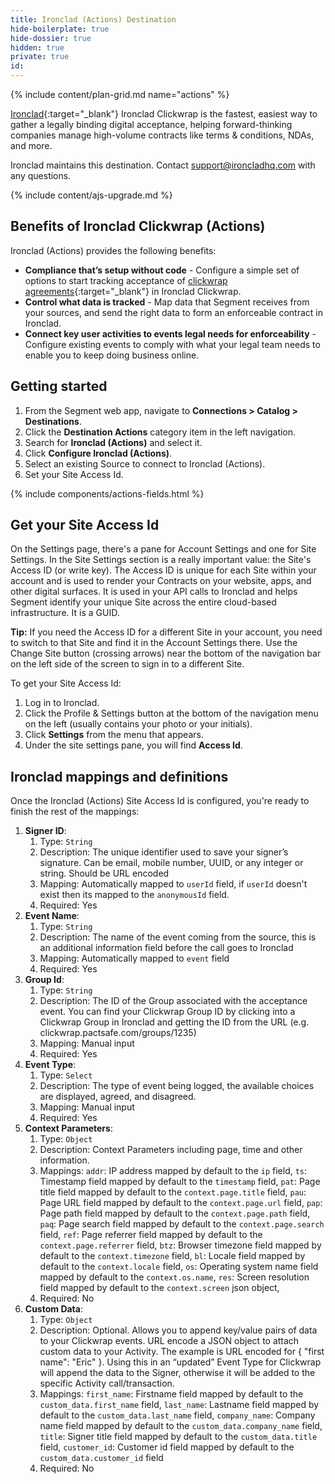 ```yaml
---
title: Ironclad (Actions) Destination
hide-boilerplate: true
hide-dossier: true
hidden: true
private: true
id: 
---
```



{% include content/plan-grid.md name="actions" %}

[Ironclad](https://ironcladapp.com/product/clickwrap/){:target="_blank"} Ironclad Clickwrap is the fastest, easiest way to gather a legally binding digital acceptance, helping forward-thinking companies manage high-volume contracts like terms & conditions, NDAs, and more. 

Ironclad maintains this destination. Contact [support@ironcladhq.com](mailto:support@ironcladhq.com) with any questions.


{% include content/ajs-upgrade.md %}

## Benefits of Ironclad Clickwrap (Actions)

Ironclad (Actions) provides the following benefits:

- **Compliance that’s setup without code** - Configure a simple set of options to start tracking acceptance of [clickwrap agreements](https://ironcladapp.com/product/clickwrap/){:target="_blank"} in Ironclad Clickwrap. 
- **Control what data is tracked** - Map data that Segment receives from your sources, and send the right data to form an enforceable contract in Ironclad.
- **Connect key user activities to events legal needs for enforceability** - Configure existing events to comply with what your legal team needs to enable you to keep doing business online.


## Getting started

1. From the Segment web app, navigate to **Connections > Catalog > Destinations**.
2. Click the **Destination Actions** category item in the left navigation.
3. Search for **Ironclad (Actions)** and select it.
4. Click **Configure Ironclad (Actions)**.
5. Select an existing Source to connect to Ironclad (Actions).
6. Set your Site Access Id. 


{% include components/actions-fields.html %}


## Get your Site Access Id
On the Settings page, there's a pane for Account Settings and one for Site Settings. In the Site Settings section is a really important value: the Site's Access ID (or write key). The Access ID is unique for each Site within your account and is used to render your Contracts on your website, apps, and other digital surfaces. It is used in your API calls to Ironclad and helps Segment identify your unique Site across the entire cloud-based infrastructure. It is a GUID.

**Tip:** If you need the Access ID for a different Site in your account, you need to switch to that Site and find it in the Account Settings there. Use the Change Site button (crossing arrows) near the bottom of the navigation bar on the left side of the screen to sign in to a different Site.
 

To get your Site Access Id:
1. Log in to Ironclad.
2. Click the Profile & Settings button at the bottom of the navigation menu on the left (usually contains your photo or your initials).
3. Click **Settings** from the menu that appears. 
4. Under the site settings pane, you will find **Access Id**.

## Ironclad mappings and definitions

Once the Ironclad (Actions) Site Access Id is configured, you're ready to finish the rest of the mappings:

1. **Signer ID**:
    1. Type: `String`
    2. Description: The unique identifier used to save your signer’s signature. Can be email, mobile number, UUID, or any integer or string. Should be URL encoded
    3. Mapping: Automatically mapped to `userId` field, if `userId` doesn't exist then its mapped to the `anonymousId` field.
    4. Required: Yes
2. **Event Name**:
    1. Type: `String`
    2. Description: The name of the event coming from the source, this is an additional information field before the call goes to Ironclad
    3. Mapping: Automatically mapped to `event` field
    4. Required: Yes
3. **Group Id**:
    1. Type: `String`
    2. Description: The ID of the Group associated with the acceptance event. You can find your Clickwrap Group ID by clicking into a Clickwrap Group in Ironclad and getting the ID from the URL (e.g. clickwrap.pactsafe.com/groups/1235)
    3. Mapping: Manual input
    4. Required: Yes
3. **Event Type**:
    1. Type: `Select`
    2. Description: The type of event being logged, the available choices are displayed, agreed, and disagreed.
    3. Mapping: Manual input
    4. Required: Yes
4. **Context Parameters**:
    1. Type: `Object`
    2. Description: Context Parameters including page, time and other information.
    3. Mappings: 
        `addr`: IP address mapped by default to the `ip` field,
        `ts`: Timestamp field mapped by default to the `timestamp` field,
        `pat`: Page title field mapped by default to the `context.page.title` field,
        `pau`: Page URL field mapped by default to the `context.page.url` field,
        `pap`: Page path field mapped by default to the `context.page.path` field,
        `paq`: Page search field mapped by default to the `context.page.search` field,
        `ref`: Page referrer field mapped by default to the `context.page.referrer` field,
        `btz`: Browser timezone field mapped by default to the `context.timezone` field,
        `bl`: Locale field mapped by default to the `context.locale` field,
        `os`: Operating system name field mapped by default to the `context.os.name`,
        `res`: Screen resolution field mapped by default to the `context.screen` json object,
    4. Required: No
4. **Custom Data**:
    1. Type: `Object`
    2. Description: Optional. Allows you to append key/value pairs of data to your Clickwrap events. URL encode a JSON object to attach custom data to your Activity. The example is URL encoded for { "first name": "Eric" }. Using this in an “updated” Event Type for Clickwrap will append the data to the Signer, otherwise it will be added to the specific Activity call/transaction.
    3. Mappings: 
        `first_name`: Firstname field mapped by default to the `custom_data.first_name` field,
        `last_name`: Lastname field mapped by default to the `custom_data.last_name` field,
        `company_name`: Company name field mapped by default to the `custom_data.company_name` field,
        `title`: Signer title field mapped by default to the `custom_data.title` field,
        `customer_id`: Customer id field mapped by default to the `custom_data.customer_id` field
    4. Required: No

